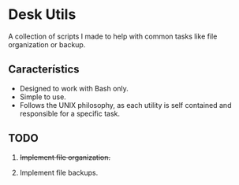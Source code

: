 # Desk Utils

A collection of scripts I made to help with common tasks like file organization or backup.

## Característics
- Designed to work with Bash only.
- Simple to use.
- Follows the UNIX philosophy, as each utility is self contained and responsible for a specific task.

## TODO

<ol>
    <li>
        <p>
            <s>Implement file organization.</s>
        </p>
    </li>
    <li>
        <p>Implement file backups.</p>
    </li>
</ol>
